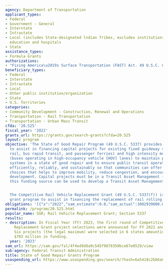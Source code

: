 ```yaml
---
agency: Department of Transportation
applicant_types:
- Federal
- Government - General
- Interstate
- Intrastate
- Local (includes State-designated lndian Tribes, excludes institutions of higher
  education and hospitals
- State
assistance_types:
- Formula Grants
authorizations:
- "Fixing America\u2019s Surface Transportation (FAST) Act. 49 U.S.C. &sect; 5337."
beneficiary_types:
- Federal
- Interstate
- Intrastate
- Local
- Other public institution/organization
- State
- U.S. Territories
categories:
- Community Development - Construction, Renewal and Operations
- Transportation - Rail Transportation
- Transportation - Urban Mass Transit
cfda: '20.525'
fiscal_year: '2022'
grants_url: https://grants.gov/search-grants?cfda=20.525
layout: program
objective: 'The State of Good Repair Program (49 U.S.C. 5337) provides formula funding
  to assist in financing capital projects for existing fixed guideway systems (including
  rail, bus rapid transit, and passenger ferries) and high intensity motorbus systems
  (buses operating in high-occupancy vehicle [HOV] lanes) to maintain public transportation
  systems in a state of good repair and to ensure public transit operates safely,
  efficiently, reliably, and sustainably so that communities can offer balanced transportation
  choices that helps to improve mobility, reduce congestion, and encourage economic
  development. Capital projects must be in a Transit Asset Management (TAM) plan and
  this funding source can be used to develop a Transit Asset Management (TAM) plan.


  The Competitive Rail Vehicle Replacement Grant (49 U.S.C. 5337(f)) is a discretionary
  grant program to assist in financing the replacement of rail rolling stock.'
obligations: '[{"x":"2022","sam_estimate":0.0,"sam_actual":3802939000.0,"usa_spending_actual":3796518329.0},{"x":"2023","sam_estimate":4260272000.0,"sam_actual":0.0,"usa_spending_actual":699945975.0},{"x":"2024","sam_estimate":4570660000.0,"sam_actual":0.0,"usa_spending_actual":0.0}]'
permalink: /program/20.525.html
popular_name: SGR; Rail Vehicle Replacement Grant; Section 5337
results:
- description: In Fiscal Year (FY) 2023, the first round of Competitive Rail Vehicle
    Replacement Grant project selections were announced for FY 2022 and FY 2023 funding.
    Six projects (the legal maximum) were selected in 6 states amounting to approximately
    $703 million in funding.
  year: '2023'
sam_url: https://sam.gov/fal/4f4ed9d8a9c545f9870350bce67e0529/view
sub-agency: Federal Transit Administration
title: State of Good Repair Grants Program
usaspending_url: https://www.usaspending.gov/search/?hash=6a5418c2bb6a00a7dde3e2aed32611a2
---
```

